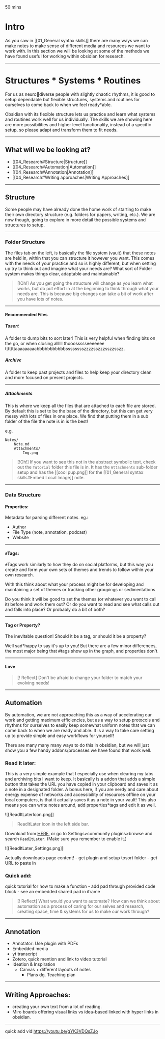 50 mins
# Intro

As you saw in [[01_General syntax skills]] there are many ways we can make notes to make sense of different media and resources we want to work with. In this section we will be looking at some of the methods we have found useful for working within obsidian for research. 

---

# Structures \* Systems \* Routines

For us as neuro🍮diverse people with slightly chaotic rhythms, it is good to setup dependable but flexible structures, systems and routines for ourselves to come back to when we feel ready\*able.

Obsidian with its flexible structure lets us practice and learn what systems and routines work well for us individually. The skills we are showing here are more possibilities and higher level functionality, instead of a specific setup, so please adapt and transform them to fit needs.

---

## What will we be looking at?

- [[04_Research#Structure|Structure]]
- [[04_Research#Automation|Automation]]
- [[04_Research#Annotation|Annotation]]
- [[04_Research#Writing approaches|Writing Approaches]]


---
## Structure 

Some people may have already done the home work of starting to make their own directory structure (e.g. folders for papers, writing, etc.). We are now though, going to explore in more detail the possible systems and structures to setup.

---
### Folder Structure

The files tab on the left, is basically the file system (vault) that these notes are held in, within that you can structure it however you want. This comes with the needs of your practice and so is highly different, but when setting up try to think out and imagine what your needs are? What sort of Folder system makes things clear, adaptable and maintainable?

>[!Oh!]
>As you get going the structure will change as you learn what works, but do put effort in at the beginning to think through what your needs are. This is because big changes can take a bit of work after you have lots of notes.  

---

#### Recommended Files

##### Tosort 

A folder to dump bits to sort later! This is very helpful when finding bits on the go, or when closing allllll thooossssseeeeeee tttttttaaaaaaaaabbbbbbbbbbbsssssssszzzzsszzzsszzsszz.
##### Archive 

A folder to keep past projects and files to help keep your directory clean and more focused on present projects.

---
##### Attachments

This is where we keep all the files that are attached to each file are stored. By default this is set to be the base of the directory, but this can get very messy with lots of files in one place. We find that putting them in a sub folder of the file the note is in is the best! 

e.g.
```
Notes/
	Note.md
	Attachments/
		Img.png
```

>[!Oh!]
>If you want to see this not in the abstract symbolic text, check out the `Tutorial` folder this file is in. It has the `Attachments` sub-folder setup and has the [[cool pup.png]] for the [[01_General syntax skills#Embed Local Image]] note.

---

### Data Structure

#### Properties: 

Metadata for parsing different notes. eg.:
- Author
- File Type (note, annotation, podcast)
- Website

---
#### `#`Tags: 

`#`Tags work similarly to how they do on social platforms, but this way you create and form your own sets of themes and trends to follow within your own research. 

With this think about what your process might be for developing and maintaining a set of themes or tracking other groupings or sedimentations. 

Do you think it will be good to set the themes (or whatever you want to call it) before and work them out? Or do you want to read and see what calls out and falls into place? Or probably do a bit of both? 

---
#### Tag or Property?

The inevitable question! Should it be a tag, or should it be a property?

Well sad\*happy to say it's up to you! But there are a few minor differences, the most major being that #tags show up in the graph, and properties don't. 

---

#### Love

> [! Reflect]
> Don't be afraid to change your folder to match your evolving needs!

---
## Automation

By automation, we are not approaching this as a way of accelerating our work and getting maximum efficiencies, but as a way to setup protocols and rhythms for ourselves to easily keep somewhat uniform notes that we can come back to when we are ready and able. It is a way to take care setting up to provide simple and easy workflows for yourself! 

There are many many many ways to do this in obsidian, but we will just show you a few handy addons/processes we have found that work well.
### Read it later: 

This is a very simple example that I especially use when clearing my tabs and archiving bits I want to keep. It basically is a addon that adds a simple button that takes the URL you have copied in your clipboard and saves it as a note in a designated folder. A bonus here, if you are nerdy and care about energy expense of networks and accessibility of resources offline on your local computers, is that it actually saves it as a note in your vault! This also means you can write notes around, add properties\*tags and edit it as well.

![[ReadItLaterIcon.png]]
> ReadItLater icon in the left side bar.

Download from [HERE](obsidian://show-plugin?id=obsidian-read-it-later), or go to Settings>community plugins>browse and search `ReadItLater`. (Make sure you remember to enable it.)



![[ReadItLater_Settings.png]]

Actually downloads page content!
		- get plugin and setup tosort folder
		- get URL to paste in 
### Quick add:
quick tutorial for how to make a function
		- add pad through provided code block
		- see an embedded shared pad in iframe

> [! Reflect]
> What would you want to automate?
> How can we think about automation as a process of caring for our selves and research, creating space, time & systems for us to make our work through?

---
## Annotation 
- Annotator: Use plugin with PDFs
- Embedded media 
- yt transcript 
- Zotero, quick mention and link to video tutorial 
- Ideation & Inspiration
	- Canvas + different layouts of notes
		- Plans dg. Teaching plan

---
## Writing Approaches:
- creating your own text from a lot of reading.
- Miro boards offering visual links vs idea-based linked with hyper links in obsidian.

---
quick add vid
https://youtu.be/gYK3VDQsZJo